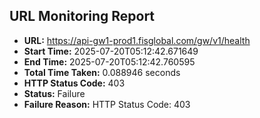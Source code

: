 ## URL Monitoring Report

- **URL:** https://api-gw1-prod1.fisglobal.com/gw/v1/health
- **Start Time:** 2025-07-20T05:12:42.671649
- **End Time:** 2025-07-20T05:12:42.760595
- **Total Time Taken:** 0.088946 seconds
- **HTTP Status Code:** 403
- **Status:** Failure
- **Failure Reason:** HTTP Status Code: 403
